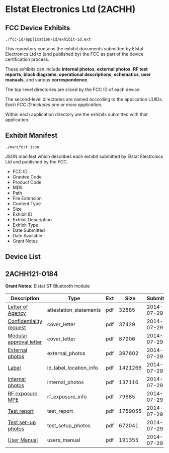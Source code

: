 # Elstat Electronics Ltd (2ACHH)
## FCC Device Exhibits

```
./fcc-id/application-id/exhibit-id.ext
```

This repository contains the exhibit documents submitted by Elstat Electronics Ltd to (and published by) the FCC as part of the device certification process.

These exhibits can include **internal photos**, **external photos**, **RF test reports**, **block diagrams**, **operational descriptions**, **schematics**, **user manuals**, and various **correspondence**.

The top-level directories are sliced by the FCC ID of each device.

The second-level directories are named according to the application UUIDs. *Each FCC ID includes one or more application.*

Within each application directory are the exhibits submitted with that application. 

## Exhibit Manifest

```
./manifest.json
```

JSON manifest which describes each exhibit submitted by Elstat Electronics Ltd and published by the FCC.

- FCC ID
- Grantee Code
- Product Code
- MD5
- Path
- File Extension
- Content Type
- Size
- Exhibit ID
- Exhibit Description
- Exhibit Type
- Date Submitted
- Date Available
- Grant Notes

## Device List
## 2ACHH121-0184
**Grant Notes:** Elstat ST Bluetooth module

| Description | Type | Ext | Size | Submitted | Available |
| ----------- | ---- | --- | ---- | --------- | --------- |
| [Letter of Agency](2ACHH121-0184/0bcab8c5e5dfc6b148820d3b970845bd/2338779.pdf) | attestation_statements | pdf | 32885 | 2014-07-29 | 2014-07-29 |
| [Confidentiality request](2ACHH121-0184/0bcab8c5e5dfc6b148820d3b970845bd/2338781.pdf) | cover_letter | pdf | 37429 | 2014-07-29 | 2014-07-29 |
| [Modular approval letter](2ACHH121-0184/0bcab8c5e5dfc6b148820d3b970845bd/2338792.pdf) | cover_letter | pdf | 87906 | 2014-07-29 | 2014-07-29 |
| [External photos](2ACHH121-0184/0bcab8c5e5dfc6b148820d3b970845bd/2338782.pdf) | external_photos | pdf | 397602 | 2014-07-29 | 2014-07-29 |
| [Label](2ACHH121-0184/0bcab8c5e5dfc6b148820d3b970845bd/2338783.pdf) | id_label_location_info | pdf | 1421266 | 2014-07-29 | 2014-07-29 |
| [Internal photos](2ACHH121-0184/0bcab8c5e5dfc6b148820d3b970845bd/2338784.pdf) | internal_photos | pdf | 137116 | 2014-07-29 | 2014-07-29 |
| [RF exposure MPE](2ACHH121-0184/0bcab8c5e5dfc6b148820d3b970845bd/2338787.pdf) | rf_exposure_info | pdf | 79685 | 2014-07-29 | 2014-07-29 |
| [Test report](2ACHH121-0184/0bcab8c5e5dfc6b148820d3b970845bd/2338789.pdf) | test_report | pdf | 1759055 | 2014-07-29 | 2014-07-29 |
| [Test set-up photos](2ACHH121-0184/0bcab8c5e5dfc6b148820d3b970845bd/2338790.pdf) | test_setup_photos | pdf | 672041 | 2014-07-29 | 2014-07-29 |
| [User Manual](2ACHH121-0184/0bcab8c5e5dfc6b148820d3b970845bd/2338791.pdf) | users_manual | pdf | 191355 | 2014-07-29 | 2014-07-29 |
